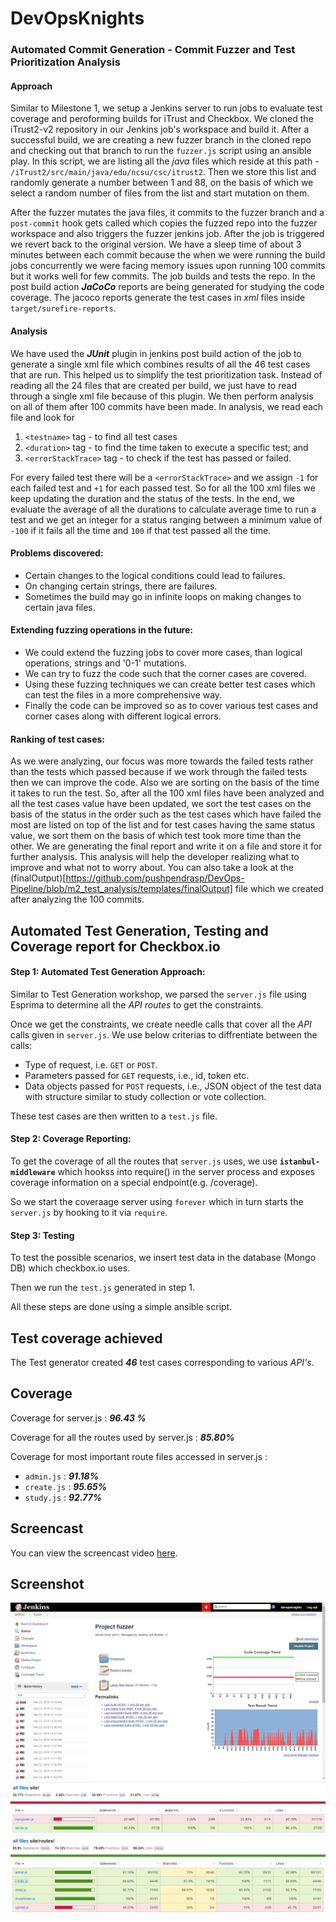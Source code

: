 # DevOpsKnights

### Automated Commit Generation - Commit Fuzzer and Test Prioritization Analysis

#### Approach  
Similar to Milestone 1, we setup a Jenkins server to run jobs to evaluate test coverage and peroforming builds for iTrust and Checkbox. We cloned the iTrust2-v2 repository in our Jenkins job's workspace and build it. After a successful build, we are creating a new fuzzer branch in the cloned repo and checking out that branch to run the `fuzzer.js` script using an ansible play. In this script, we are listing all the *java* files which reside at this path - `/iTrust2/src/main/java/edu/ncsu/csc/itrust2`. Then we store this list and randomly generate a number between 1 and 88, on the basis of which we select a random number of files from the list and start mutation on them.


After the fuzzer mutates the java files, it commits to the fuzzer branch and a `post-commit` hook gets called which copies the fuzzed repo into the fuzzer workspace and also triggers the fuzzer jenkins job. After the job is triggered we revert back to the original version. We have a sleep time of about 3 minutes between each commit because the when we were running the build jobs concurrently we were facing memory issues upon running 100 commits but it works well for few commits. The job builds and tests the repo.
In the post build action ***JaCoCo*** reports are being generated for studying the code coverage. The jacoco reports generate the test cases in *xml* files inside `target/surefire-reports`.

#### Analysis  
We have used the ***JUnit*** plugin in jenkins post build action of the job to generate a single xml file which combines results of all the 46 test cases that are run. This helped us to simplify the test prioritization task. Instead of reading all the 24 files that are created per build, we just have to read through a single xml file because of this plugin. We then perform analysis on all of them after 100 commits have been made. In analysis, we read each file and look for
1. `<testname>` tag - to find all test cases
2. `<duration>` tag - to find the time taken to execute a specific test; and
3. `<errorStackTrace>` tag - to check if the test has passed or failed.

For every failed test there will be a `<errorStackTrace>` and we assign `-1` for each failed test and `+1` for each passed test. So for all the 100 xml files we keep updating the duration and the status of the tests. In the end, we evaluate the average of all the durations to calculate average time to run a test and we get an integer for a status ranging between a minimum value of `-100` if it fails all the time and `100` if that test passed all the time.     

#### Problems discovered: 
- Certain changes to the logical conditions could lead to failures.
- On changing certain strings, there are failures.
- Sometimes the build may go in infinite loops on making changes to certain java files.   
    
#### Extending fuzzing operations in the future:  
- We could extend the fuzzing jobs to cover more cases, than logical operations, strings and '0-1' mutations.   
- We can try to fuzz the code such that the corner cases are covered.  
- Using these fuzzing techniques we can create better test cases which can test the files in a more comprehensive way.   
- Finally the code can be improved so as to cover various test cases and corner cases along with different logical errors.
  
#### Ranking of test cases:   
As we were analyzing, our focus was more towards the failed tests rather than the tests which passed because if we work through the failed tests then we can improve the code. Also we are sorting on the basis of the time it takes to run the test. So, after all the 100 xml files have been analyzed and all the test cases value have been updated, we sort the test cases on the basis of the status in the order such as the test cases which have failed the most are listed on top of the list and for test cases having the same status value, we sort them on the basis of which test took more time than the other. We are generating the final report and write it on a file and store it for further analysis. This analysis will help the developer realizing what to improve and what not to worry about. You can also take a look at the (finalOutput)[https://github.com/pushpendrasp/DevOps-Pipeline/blob/m2_test_analysis/templates/finalOutput] file which we created after analyzing the 100 commits.

## Automated Test Generation, Testing and Coverage report for Checkbox.io

#### Step 1: Automated Test Generation Approach:

Similar to Test Generation workshop, we parsed the `server.js` file using Esprima to determine all the *API routes* to get the constraints.

Once we get the constraints, we create needle calls that cover all the *API* calls given in `server.js`.
We use below criterias to diffrentiate between the calls:
* Type of request, i.e. `GET` or `POST`.
* Parameters passed for `GET` requests, i.e., id, token etc.
* Data objects passed for `POST` requests, i.e., JSON object of the test data with structure similar to study collection or vote collection.

These test cases are then written to a `test.js` file.

#### Step 2: Coverage Reporting:

To get the coverage of all the routes that `server.js` uses, we use **`istanbul-middleware`** which hookss into require() in the server process and exposes coverage information on a special endpoint(e.g. /coverage).

So we start the coveraage server using `forever` which in turn starts the `server.js` by hooking to it via `require`.

#### Step 3: Testing

To test the possible scenarios, we insert test data in the database (Mongo DB) which checkbox.io uses.

Then we run the `test.js` generated in step 1.

All these steps are done using a simple ansible script.


##  Test coverage achieved
The Test generator created ***46*** test cases corresponding to various *API's*.

##  Coverage

Coverage for server.js : ***96.43 %***

Coverage for all the routes used by server.js : ***85.80%***

Coverage for most important route files accessed in server.js :
* `admin.js` : ***91.18%***
* `create.js` : ***95.65%***
* `study.js` : ***92.77%***

## Screencast

You can view the screencast video [here](https://drive.google.com/file/d/1QvAV34-Cb5etROdau0F03tYM1S2LQHY2/view?usp=sharing).

## Screenshot

![fuzzer_commits](Fuzzer_Commits.png)  
![checkbox1](checkbox1.jpeg)
![checkbox2](checkbox2.jpeg)
